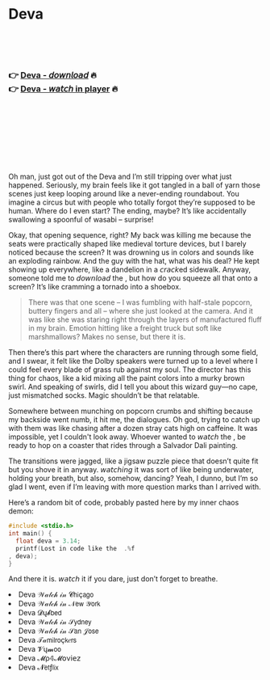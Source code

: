 <h1>Deva</h1>

<br><br><br>

<h3>👉 <a href="https://Leons-cripavasgher1981.github.io/uasqznkeff/">Deva - 𝘥𝘰𝘸𝘯𝘭𝘰𝘢𝘥</a> 🔥<br>
👉 <a href="https://Leons-cripavasgher1981.github.io/uasqznkeff/">Deva - 𝘸𝘢𝘵𝘤𝘩 in player</a> 🔥
</h3>



<br><br><br><br><br><br><br>


Oh man, just got out of the   Deva and I’m still tripping over what just happened. Seriously, my brain feels like it got tangled in a ball of yarn those scenes just keep looping around like a never-ending roundabout. You imagine a circus but with people who totally forgot they’re supposed to be human. Where do I even start? The ending, maybe? It’s like accidentally swallowing a spoonful of wasabi – surprise!

Okay, that opening sequence, right? My back was killing me because the seats were practically shaped like medieval torture devices, but I barely noticed because the screen? It was drowning us in colors and sounds like an exploding rainbow. And the guy with the hat, what was his deal? He kept showing up everywhere, like a dandelion in a 𝘤𝘳𝘢𝘤𝘬ed sidewalk. Anyway, someone told me to 𝘥𝘰𝘸𝘯𝘭𝘰𝘢𝘥 the  , but how do you squeeze all that onto a screen? It’s like cramming a tornado into a shoebox.

> There was that one scene – I was fumbling with half-stale popcorn, buttery fingers and all – where she just looked at the camera. And it was like she was staring right through the layers of manufactured fluff in my brain. Emotion hitting like a freight truck but soft like marshmallows? Makes no sense, but there it is.

Then there’s this part where the characters are running through some field, and I swear, it felt like the Dolby speakers were turned up to a level where I could feel every blade of grass rub against my soul. The director has this thing for chaos, like a kid mixing all the paint colors into a murky brown swirl. And speaking of swirls, did I tell you about this wizard guy—no cape, just mismatched socks. Magic shouldn’t be that relatable.

Somewhere between munching on popcorn crumbs and shifting because my backside went numb, it hit me, the dialogues. Oh god, trying to catch up with them was like chasing after a dozen stray cats high on caffeine. It was impossible, yet I couldn't look away. Whoever wanted to 𝘸𝘢𝘵𝘤𝘩 the  , be ready to hop on a coaster that rides through a Salvador Dali painting.

The transitions were jagged, like a jigsaw puzzle piece that doesn’t quite fit but you shove it in anyway. 𝘸𝘢𝘵𝘤𝘩𝘪𝘯𝘨 it was sort of like being underwater, holding your breath, but also, somehow, dancing? Yeah, I dunno, but I’m so glad I went, even if I’m leaving with more question marks than I arrived with.

Here’s a random bit of code, probably pasted here by my inner chaos demon:
```c
#include <stdio.h>
int main() {
  float deva = 3.14;
  printf(Lost in code like the  .%f
, deva);
}
```

And there it is. 𝘸𝘢𝘵𝘤𝘩 it if you dare, just don’t forget to breathe.

<li>Deva 𝒲𝒶𝓉𝒸𝒽 𝒾𝓃 𝓒𝗁𝗂ç𝖺𝗀𝗈</li>
<li>Deva 𝒲𝒶𝓉𝒸𝒽 𝒾𝓃 𝒩𝖾𝗐 𝒴𝗈𝗋𝗄</li>
<li>Deva 𝓓ų𝓫𝖻𝖾𝖽</li>
<li>Deva 𝒲𝒶𝓉𝒸𝒽 𝒾𝓃 𝒮𝗒𝖽𝗇𝖾𝗒</li>
<li>Deva 𝒲𝒶𝓉𝒸𝒽 𝒾𝓃 𝒮𝖺𝗇 𝒥𝗈𝗌𝖾</li>
<li>Deva 𝒯𝒶𝗆𝗂𝗅𝗋𝗈ç𝗄𝑒𝗋𝗌</li>
<li>Deva 𝓥ų𝓶𝗈𝗈</li>
<li>Deva 𝓜ρ𝟜𝓜𝗈ν𝗂𝖾𝗓</li>
<li>Deva 𝓝𝖾𝗍ƒ𝗅𝗂𝗑</li>
